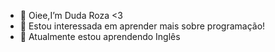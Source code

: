 - 👋 Oiee,I’m Duda Roza <3
- 👀 Estou interessada em aprender mais sobre programação!
- 🌱 Atualmente estou aprendendo Inglês
